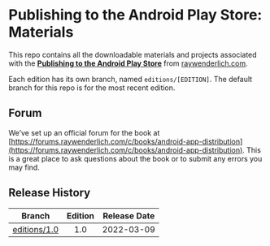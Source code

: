 # Publishing to the Android Play Store: Materials


This repo contains all the downloadable materials and projects associated with the **[Publishing to the Android Play Store](https://www.raywenderlich.com/books/android-app-distribution)** from [raywenderlich.com](https://www.raywenderlich.com).

Each edition has its own branch, named `editions/[EDITION]`. The default branch for this repo is for the most recent edition.

## Forum

We’ve set up an official forum for the book at [https://forums.raywenderlich.com/c/books/android-app-distribution](https://forums.raywenderlich.com/c/books/android-app-distribution). This is a great place to ask questions about the book or to submit any errors you may find.

## Release History

| Branch                                                                            | Edition | Release Date |
| --------------------------------------------------------------------------------- |:-------:|:------------:|
| [editions/1.0](https://github.com/raywenderlich/paps-materials/tree/editions/1.0) | 1.0     | 2022-03-09   |

